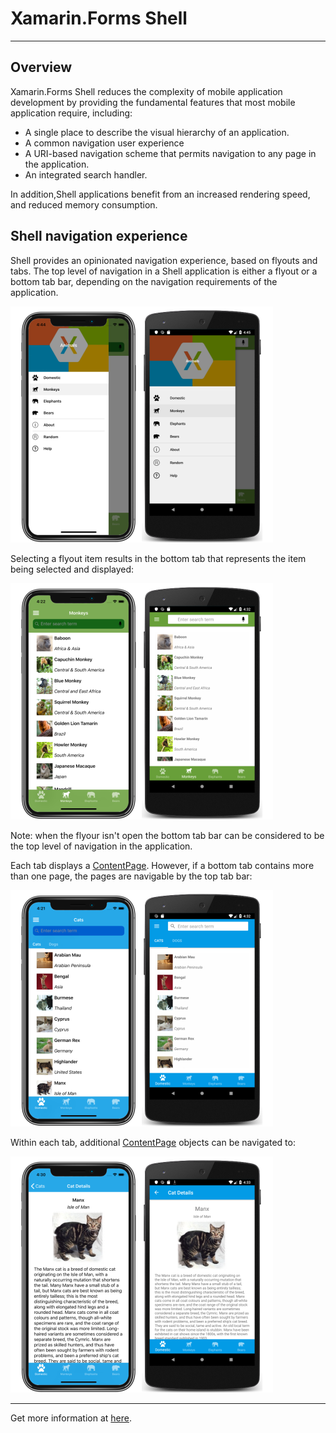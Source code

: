 # Xamarin.Forms Shell

<hr/>

## Overview

Xamarin.Forms Shell reduces the complexity of mobile application development by providing the fundamental features that most mobile application require, including:

- A single place to describe the visual hierarchy of an application.
- A common navigation user experience
- A URI-based navigation scheme that permits navigation to any page in the application.
- An integrated search handler.

In addition,Shell applications benefit from an increased rendering speed, and reduced memory consumption.

## Shell navigation experience

Shell provides an opinionated navigation experience, based on flyouts and tabs. The top level of navigation in a Shell application is either a flyout or a bottom tab bar, depending on the navigation requirements of the application.

![flyout](../../../img-root/flyout.png)

Selecting a flyout item results in the bottom tab that represents the item being selected and displayed:

![monkeys](../../../img-root/monkeys.png)

Note: when the flyour isn't open the bottom tab bar can be considered to be the top level of navigation in the application.

Each tab displays a [ContentPage](https://docs.microsoft.com/dotnet/api/xamarin.forms.contentpage). However, if a bottom tab contains more than one page, the pages are navigable by the top tab bar:

![cats](../../../img-root/cats.png)

Within each tab, additional [ContentPage](https://docs.microsoft.com/dotnet/api/xamarin.forms.contentpage) objects can be navigated to:

![cat-details](../../../img-root/cat-details.png)

<hr/>

Get more information at [here](https://docs.microsoft.com/en-us/xamarin/xamarin-forms/app-fundamentals/shell/introduction).
